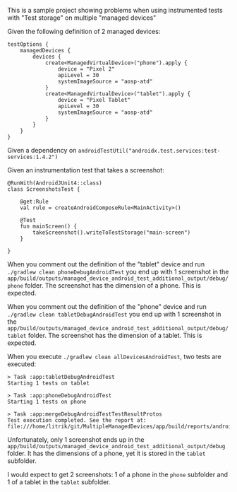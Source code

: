 This is a sample project showing problems when using instrumented tests with "Test storage" on multiple "managed devices"

Given the following definition of 2 managed devices:

```
testOptions {
    managedDevices {
        devices {
            create<ManagedVirtualDevice>("phone").apply {
                device = "Pixel 2"
                apiLevel = 30
                systemImageSource = "aosp-atd"
            }
            create<ManagedVirtualDevice>("tablet").apply {
                device = "Pixel Tablet"
                apiLevel = 30
                systemImageSource = "aosp-atd"
            }
        }
    }
}
```

Given a dependency on `androidTestUtil("androidx.test.services:test-services:1.4.2")`

Given an instrumentation test that takes a screenshot:
```
@RunWith(AndroidJUnit4::class)
class ScreenshotsTest {

    @get:Rule
    val rule = createAndroidComposeRule<MainActivity>()

    @Test
    fun mainScreen() {
        takeScreenshot().writeToTestStorage("main-screen")
    }

}
```

When you comment out the definition of the "tablet" device and run `./gradlew clean phoneDebugAndroidTest` you end up with 1 screenshot in the `app/build/outputs/managed_device_android_test_additional_output/debug/phone` folder. The screenshot has the dimension of a phone. This is expected.

When you comment out the definition of the "phone" device and run `./gradlew clean tabletDebugAndroidTest` you end up with 1 screenshot in the `app/build/outputs/managed_device_android_test_additional_output/debug/tablet` folder. The screenshot has the dimension of a tablet. This is expected.

When you execute `./gradlew clean allDevicesAndroidTest`, two tests are executed:
```
> Task :app:tabletDebugAndroidTest
Starting 1 tests on tablet

> Task :app:phoneDebugAndroidTest
Starting 1 tests on phone

> Task :app:mergeDebugAndroidTestTestResultProtos
Test execution completed. See the report at: file:///home/litrik/git/MultipleManagedDevices/app/build/reports/androidTests/managedDevice/debug/allDevices/index.html
```

Unfortunately, only 1 screenshot ends up in the `app/build/outputs/managed_device_android_test_additional_output/debug` folder. It has the dimensions of a phone, yet it is stored in the `tablet` subfolder.

I would expect to get 2 screenshots: 1 of a phone in the `phone` subfolder and 1 of a tablet in the `tablet` subfolder.